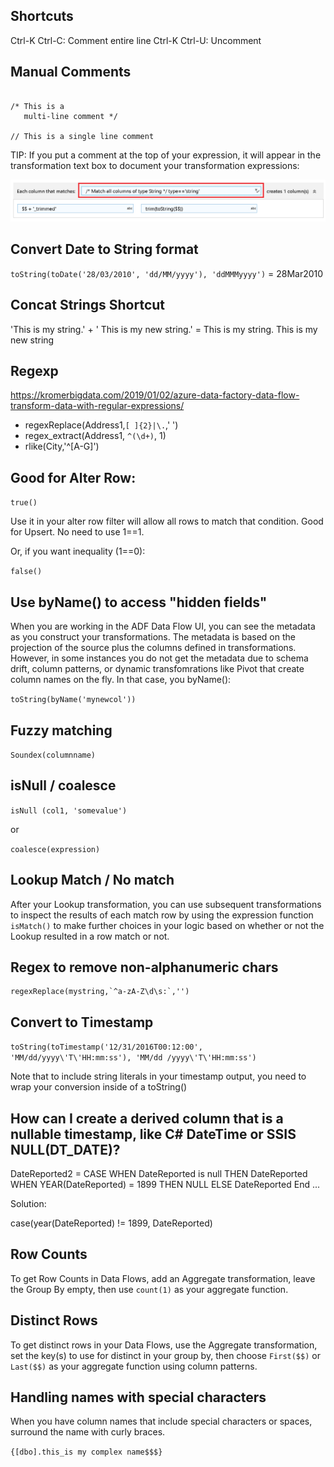 ## Shortcuts

Ctrl-K Ctrl-C: Comment entire line
Ctrl-K Ctrl-U: Uncomment

## Manual Comments

```/* This is my comment */

/* This is a
   multi-line comment */
   
// This is a single line comment
```

TIP: If you put a comment at the top of your expression, it will appear in the transformation text box to document your transformation expressions:

![Comments](media/comments2.png "Comments")

## Convert Date to String format

`toString(toDate('28/03/2010', 'dd/MM/yyyy'), 'ddMMMyyyy')`
= 28Mar2010


## Concat Strings Shortcut

'This is my string.' + ' This is my new string.'
= This is my string. This is my new string


## Regexp

https://kromerbigdata.com/2019/01/02/azure-data-factory-data-flow-transform-data-with-regular-expressions/

* regexReplace(Address1,`[ ]{2}|\.`,' ')
* regex_extract(Address1, `^(\d+)`, 1)
* rlike(City,'^[A-G]')

## Good for Alter Row:

`true()`

Use it in your alter row filter will allow all rows to match that condition. Good for Upsert. No need to use 1==1.

Or, if you want inequality (1==0):

`false()`

## Use byName() to access "hidden fields"

When you are working in the ADF Data Flow UI, you can see the metadata as you construct your transformations. The metadata is based on the projection of the source plus the columns defined in transformations. However, in some instances you do not get the metadata due to schema drift, column patterns, or dynamic transfomrations like Pivot that create column names on the fly. In that case, you byName():

`toString(byName('mynewcol'))`

## Fuzzy matching

`Soundex(columnname)`

## isNull / coalesce

`isNull (col1, 'somevalue')`

or

`coalesce(expression)`

## Lookup Match / No match

After your Lookup transformation, you can use subsequent transformations to inspect the results of each match row by using the expression function `isMatch()` to make further choices in your logic based on whether or not the Lookup resulted in a row match or not.

## Regex to remove non-alphanumeric chars

```
regexReplace(mystring,`^a-zA-Z\d\s:`,'')
```

## Convert to Timestamp

`toString(toTimestamp('12/31/2016T00:12:00', 'MM/dd/yyyy\'T\'HH:mm:ss'), 'MM/dd /yyyy\'T\'HH:mm:ss')`

Note that to include string literals in your timestamp output, you need to wrap your conversion inside of a toString()

## How can I create a derived column that is a nullable timestamp, like C# DateTime or SSIS NULL(DT_DATE)?
DateReported2 =
CASE
    WHEN DateReported is null THEN DateReported
    WHEN YEAR(DateReported) = 1899 THEN NULL
    ELSE DateReported
End
...

Solution:

case(year(DateReported) != 1899, DateReported)

## Row Counts

To get Row Counts in Data Flows, add an Aggregate transformation, leave the Group By empty, then use `count(1)` as your aggregate function.

## Distinct Rows

To get distinct rows in your Data Flows, use the Aggregate transformation, set the key(s) to use for distinct in your group by, then choose `First($$)` or `Last($$)` as your aggregate function using column patterns.

## Handling names with special characters

When you have column names that include special characters or spaces, surround the name with curly braces.

```{[dbo].this_is my complex name$$$}```

